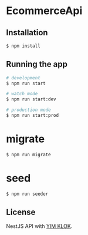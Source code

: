 # EcommerceApi

## Installation

```bash
$ npm install
```

## Running the app

```bash
# development
$ npm run start

# watch mode
$ npm run start:dev

# production mode
$ npm run start:prod
```

# migrate
```bash
$ npm run migrate
```

# seed
```bash
$ npm run seeder
```

## License

NestJS API with [YIM KLOK](https://t.me/yim_klok).
